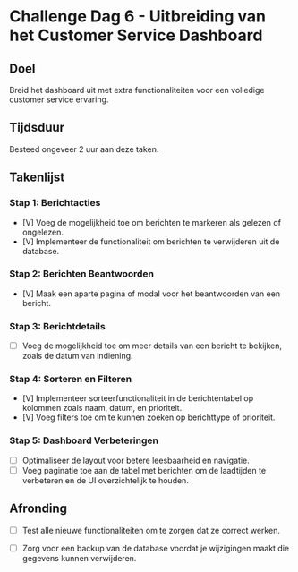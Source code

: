 # Challenge Dag 6 - Uitbreiding van het Customer Service Dashboard

## Doel
Breid het dashboard uit met extra functionaliteiten voor een volledige customer service ervaring.

## Tijdsduur
Besteed ongeveer 2 uur aan deze taken.

## Takenlijst

### Stap 1: Berichtacties
- [V] Voeg de mogelijkheid toe om berichten te markeren als gelezen of ongelezen.
- [V] Implementeer de functionaliteit om berichten te verwijderen uit de database.

### Stap 2: Berichten Beantwoorden
- [V] Maak een aparte pagina of modal voor het beantwoorden van een bericht.

### Stap 3: Berichtdetails
- [ ] Voeg de mogelijkheid toe om meer details van een bericht te bekijken, zoals de datum van indiening.

### Stap 4: Sorteren en Filteren
- [V] Implementeer sorteerfunctionaliteit in de berichtentabel op kolommen zoals naam, datum, en prioriteit.
- [V] Voeg filters toe om te kunnen zoeken op berichttype of prioriteit.

### Stap 5: Dashboard Verbeteringen
- [ ] Optimaliseer de layout voor betere leesbaarheid en navigatie.
- [ ] Voeg paginatie toe aan de tabel met berichten om de laadtijden te verbeteren en de UI overzichtelijk te houden.

## Afronding
- [ ] Test alle nieuwe functionaliteiten om te zorgen dat ze correct werken.
- [ ] Zorg voor een backup van de database voordat je wijzigingen maakt die gegevens kunnen verwijderen.

